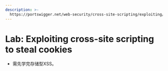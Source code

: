 ```yaml
---
description: >-
  https://portswigger.net/web-security/cross-site-scripting/exploiting/lab-stealing-cookies
---
```


# Lab: Exploiting cross-site scripting to steal cookies

* 需先学完存储型XSS。

